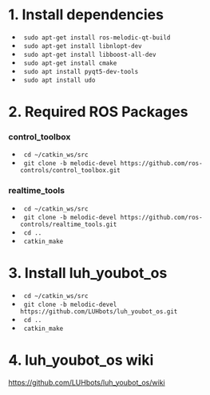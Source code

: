 # 1. Install dependencies
* ` sudo apt-get install ros-melodic-qt-build`
* ` sudo apt-get install libnlopt-dev`
* ` sudo apt-get install libboost-all-dev`
* ` sudo apt-get install cmake`
* ` sudo apt install pyqt5-dev-tools`
* ` sudo apt install udo`


# 2. Required ROS Packages  
### control_toolbox
* ` cd ~/catkin_ws/src`
* ` git clone -b melodic-devel https://github.com/ros-controls/control_toolbox.git`
### realtime_tools
* ` cd ~/catkin_ws/src`
* ` git clone -b melodic-devel https://github.com/ros-controls/realtime_tools.git`
* ` cd ..`
* ` catkin_make`



# 3. Install luh_youbot_os
* ` cd ~/catkin_ws/src`
* ` git clone -b melodic-devel https://github.com/LUHbots/luh_youbot_os.git`
* ` cd ..`
* ` catkin_make`

# 4. luh_youbot_os wiki
https://github.com/LUHbots/luh_youbot_os/wiki
